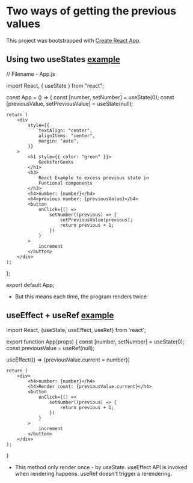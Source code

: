 # Two ways of getting the previous values

This project was bootstrapped with [Create React App](https://github.com/facebook/create-react-app).

## Using two useStates [example](https://www.geeksforgeeks.org/how-to-get-previous-state-in-reactjs-functional-component/)

// Filename - App.js

import React, { useState } from "react";

const App = () => {
const [number, setNumber] = useState(0);
const [previousValue, setPreviousValue] =
useState(null);

    return (
        <div
            style={{
                textAlign: "center",
                alignItems: "center",
                margin: "auto",
            }}
        >
            <h1 style={{ color: "green" }}>
                GeeksforGeeks
            </h1>
            <h3>
                React Example to excess previous state in
                Funtional components
            </h3>
            <h4>number: {number}</h4>
            <h4>previous number: {previousValue}</h4>
            <button
                onClick={() =>
                    setNumber((previous) => {
                        setPreviousValue(previous);
                        return previous + 1;
                    })
                }
            >
                increment
            </button>
        </div>
    );

};

export default App;

- But this means each time, the program renders twice

## useEffect + useRef [example](https://www.youtube.com/watch?v=t2ypzz6gJm0)

import React, {useState, useEffect, useRef} from 'react';

export function App(props) {
const [number, setNumber] = useState(0);
const previousValue = useRef(null);

useEffect(() => {previousValue.current = number})

    return (
        <div>
            <h4>number: {number}</h4>
            <h4>Render count: {previousValue.current}</h4>
            <button
                onClick={() =>
                    setNumber((previous) => {
                        return previous + 1;
                    })
                }
            >
                increment
            </button>
        </div>
    );

}

- This method only render once - by useState. useEffect API is invoked when rendering happens. useRef doesn't trigger a rerendering.
